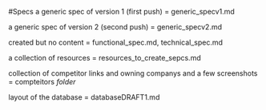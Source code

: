 #Specs
a generic spec of version 1 (first push) = generic_specv1.md

a generic spec of version 2 (second push) = generic_specv2.md

created but no content = functional_spec.md, technical_spec.md

a collection of resources = resources_to_create_sepcs.md

collection of competitor links and owning companys and a few screenshots = compteitors _folder_

layout of the database = databaseDRAFT1.md